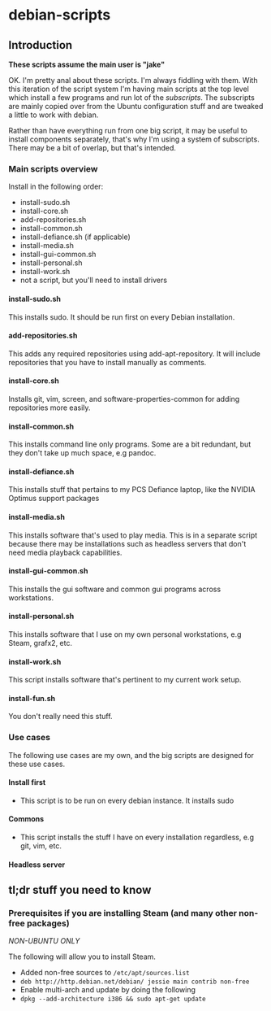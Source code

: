 # debian-scripts

## Introduction

**These scripts assume the main user is "jake"**

OK. I'm pretty anal about these scripts. I'm always fiddling with them. With this iteration of the script system I'm having main scripts at the top level which install a few programs and run lot of the *subscripts*. The subscripts are mainly copied over from the Ubuntu configuration stuff and are tweaked a little to work with debian. 

Rather than have everything run from one big script, it may be useful to install components separately, that's why I'm using a system of subscripts. There may be a bit of overlap, but that's intended.

### Main scripts overview

Install in the following order: 
- install-sudo.sh
- install-core.sh
- add-repositories.sh
- install-common.sh 
- install-defiance.sh (if applicable)
- install-media.sh
- install-gui-common.sh
- install-personal.sh
- install-work.sh
- not a script, but you'll need to install drivers

#### install-sudo.sh
This installs sudo. It should be run first on every Debian installation.

#### add-repositories.sh
This adds any required repositories using add-apt-repository. It will include repositories that you have to install manually as comments.

#### install-core.sh
Installs git, vim, screen, and software-properties-common for adding repositories more easily.

#### install-common.sh
This installs command line only programs. Some are a bit redundant, but they don't take up much space, e.g pandoc.

#### install-defiance.sh
This installs stuff that pertains to my PCS Defiance laptop, like the NVIDIA Optimus support packages

#### install-media.sh
This installs software that's used to play media. This is in a separate script because there may be installations such as headless servers that don't need media playback capabilities.

#### install-gui-common.sh
This installs the gui software and common gui programs across workstations.

#### install-personal.sh
This installs software that I use on my own personal workstations, e.g Steam, grafx2, etc.

#### install-work.sh
This script installs software that's pertinent to my current work setup.

#### install-fun.sh
You don't really need this stuff.

### Use cases
The following use cases are my own, and the big scripts are designed for these use cases.

#### Install first
- This script is to be run on every debian instance. It installs sudo

#### Commons
- This script installs the stuff I have on every installation regardless, e.g git, vim, etc.

#### Headless server 

## tl;dr stuff you need to know

### Prerequisites if you are installing Steam (and many other non-free packages)

*NON-UBUNTU ONLY*

The following will allow you to install Steam.

- Added non-free sources to ```/etc/apt/sources.list```
- ```deb http://http.debian.net/debian/ jessie main contrib non-free```
- Enable multi-arch and update by doing the following
- ```dpkg --add-architecture i386 && sudo apt-get update```
